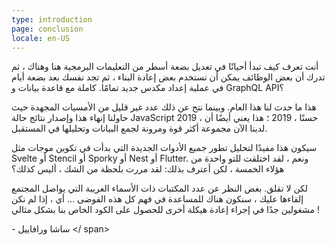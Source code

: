 ```yaml
---
type: introduction
page: conclusion
locale: en-US
---
```


أنت تعرف كيف تبدأ أحيانًا في تعديل بضعة أسطر من التعليمات البرمجية هنا وهناك ، ثم تدرك أن بعض الوظائف يمكن أن تستخدم بعض إعادة البناء ، ثم تجد نفسك بعد بضعة أيام في عملية إعداد مكدس جديد تمامًا. كاملة مع قاعدة بيانات و GraphQL API؟

هذا ما حدث لنا هذا العام. وبينما نتج عن ذلك عدد غير قليل من الأمسيات المجهدة حيث حاولنا إنهاء هذا وإصدار نتائج حالة JavaScript 2019 ، حسنًا ، 2019 ؛ هذا يعني أيضًا أن لدينا الآن مجموعة أكثر قوة ومرونة لجمع البيانات وتحليلها في المستقبل.

سيكون هذا مفيدًا لتحليل تطور جميع الأدوات الجديدة التي بدأت في تكوين موجات مثل Svelte أو Stencil أو Sporky أو ​​Nest أو Flutter. ونعم ، لقد اختلقت للتو واحدة من هؤلاء الخمسة ، لكن أعترف بذلك: لقد مررت بلحظة من الشك ، أليس كذلك؟

لكن لا تقلق. بغض النظر عن عدد المكتبات ذات الأسماء الغريبة التي يواصل المجتمع إلقاءها عليك ، سنكون هناك للمساعدة في فهم كل هذه الفوضى ... أي ، إذا لم نكن مشغولين جدًا في إجراء إعادة هيكلة أخرى للحصول على الكود الخاص بنا بشكل مثالي !

<span class = "finish__byline"> - ساشا ورافاييل </ span>